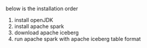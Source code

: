 below is the installation order

1. install openJDK
2. install apache spark
3. download apache iceberg
4. run apache spark with apache iceberg table format